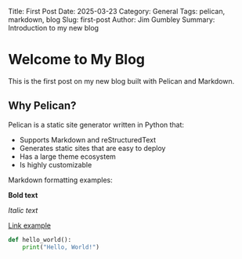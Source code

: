 Title: First Post
Date: 2025-03-23
Category: General
Tags: pelican, markdown, blog
Slug: first-post
Author: Jim Gumbley
Summary: Introduction to my new blog

# Welcome to My Blog

This is the first post on my new blog built with Pelican and Markdown.

## Why Pelican?

Pelican is a static site generator written in Python that:

- Supports Markdown and reStructuredText
- Generates static sites that are easy to deploy
- Has a large theme ecosystem
- Is highly customizable

Markdown formatting examples:

**Bold text**

*Italic text*

[Link example](https://jimgumbley.com)

```python
def hello_world():
    print("Hello, World!")
```